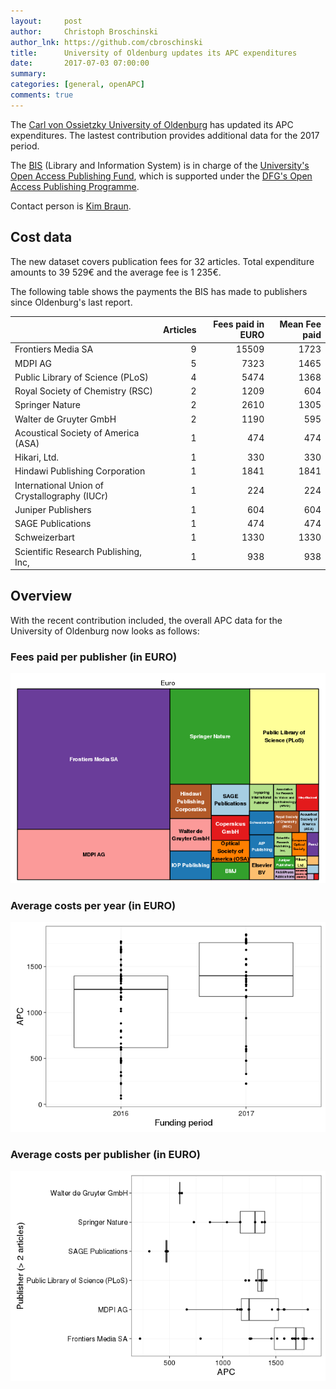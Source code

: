 ```yaml
---
layout:     post
author:     Christoph Broschinski
author_lnk: https://github.com/cbroschinski
title:      University of Oldenburg updates its APC expenditures
date:       2017-07-03 07:00:00
summary:    
categories: [general, openAPC]
comments: true
---
```





The [Carl von Ossietzky University of Oldenburg](https://www.uni-oldenburg.de/en/) has updated its APC expenditures. The lastest contribution provides additional data for the 2017 period.

The [BIS](http://www.bis.uni-oldenburg.de/en/bishome/) (Library and Information System) is in charge of the [University's Open Access Publishing Fund](http://www.bis.uni-oldenburg.de/en/teachingresearchingpublishing/publishing/openaccesspublishing/open-access-publication-fund/), which is supported under the [DFG's Open Access Publishing Programme](http://www.dfg.de/en/research_funding/programmes/infrastructure/lis/funding_opportunities/open_access/).

Contact person is [Kim Braun](mailto:kim.braun@uni-oldenburg.de).

## Cost data



The new dataset covers publication fees for 32 articles. Total expenditure amounts to 39 529€ and the average fee is 1 235€.

The following table shows the payments the BIS has made to publishers since Oldenburg's last report.


|                                              | Articles| Fees paid in EURO| Mean Fee paid|
|:---------------------------------------------|--------:|-----------------:|-------------:|
|Frontiers Media SA                            |        9|             15509|          1723|
|MDPI AG                                       |        5|              7323|          1465|
|Public Library of Science (PLoS)              |        4|              5474|          1368|
|Royal Society of Chemistry (RSC)              |        2|              1209|           604|
|Springer Nature                               |        2|              2610|          1305|
|Walter de Gruyter GmbH                        |        2|              1190|           595|
|Acoustical Society of America (ASA)           |        1|               474|           474|
|Hikari, Ltd.                                  |        1|               330|           330|
|Hindawi Publishing Corporation                |        1|              1841|          1841|
|International Union of Crystallography (IUCr) |        1|               224|           224|
|Juniper Publishers                            |        1|               604|           604|
|SAGE Publications                             |        1|               474|           474|
|Schweizerbart                                 |        1|              1330|          1330|
|Scientific Research Publishing, Inc,          |        1|               938|           938|

## Overview

With the recent contribution included, the overall APC data for the University of Oldenburg now looks as follows:

### Fees paid per publisher (in EURO)

![plot of chunk tree_oldenburg_2017_07_03_full](/figure/tree_oldenburg_2017_07_03_full-1.png)

###  Average costs per year (in EURO)

![plot of chunk box_oldenburg_2017_07_03_year_full](/figure/box_oldenburg_2017_07_03_year_full-1.png)

###  Average costs per publisher (in EURO)

![plot of chunk box_oldenburg_2017_07_03_publisher_full](/figure/box_oldenburg_2017_07_03_publisher_full-1.png)
